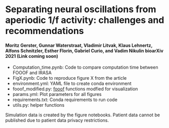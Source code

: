 # Separating neural oscillations from aperiodic 1/f activity: challenges and recommendations 
#### Moritz Gerster, Gunnar Waterstraat, Vladimir Litvak, Klaus Lehnertz, Alfons Schnitzler, Esther Florin, Gabriel Curio, and Vadim Nikulin bioarXiv 2021 (Link coming soon)

- Computation_time.pynb: Code to compare computation time between FOOOF and IRASA
- FigX.pynb: Code to reproduce figure X from the article
- environment.yml: YAML file to create conda environment
- fooof_modified.py: [fooof](https://github.com/fooof-tools/fooof) functions modfied for visualization
- params.yml: Plot parameters for all figures
- requirements.txt: Conda requirements to run code
- utils.py: helper functions

Simulation data is created by the figure notebooks.
Patient data cannot be published due to patient data privacy restrictions.
